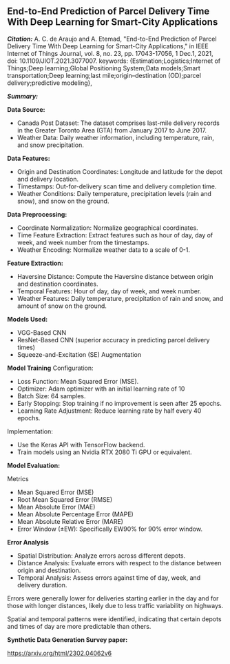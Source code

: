 ## End-to-End Prediction of Parcel Delivery Time With Deep Learning for Smart-City Applications

***Citation:*** 
A. C. de Araujo and A. Etemad, "End-to-End Prediction of Parcel Delivery Time With Deep Learning for Smart-City Applications," in IEEE Internet of Things Journal, vol. 8, no. 23, pp. 17043-17056, 1 Dec.1, 2021, doi: 10.1109/JIOT.2021.3077007.
keywords: {Estimation;Logistics;Internet of Things;Deep learning;Global Positioning System;Data models;Smart transportation;Deep learning;last mile;origin–destination (OD);parcel delivery;predictive modeling},

***Summary:*** 

**Data Source:** 
- Canada Post Dataset: The dataset comprises last-mile delivery records in the Greater Toronto Area (GTA) from January 2017 to June 2017.
- Weather Data: Daily weather information, including temperature, rain, and snow precipitation.

**Data Features:** 
- Origin and Destination Coordinates: Longitude and latitude for the depot and delivery location.
- Timestamps: Out-for-delivery scan time and delivery completion time.
- Weather Conditions: Daily temperature, precipitation levels (rain and snow), and snow on the ground.

**Data Preprocessing:**
- Coordinate Normalization: Normalize geographical coordinates.
- Time Feature Extraction: Extract features such as hour of day, day of week, and week number from the timestamps.
- Weather Encoding: Normalize weather data to a scale of 0-1.

**Feature Extraction:**
- Haversine Distance: Compute the Haversine distance between origin and destination coordinates.
- Temporal Features: Hour of day, day of week, and week number.
- Weather Features: Daily temperature, precipitation of rain and snow, and amount of snow on the ground.

**Models Used:**
- VGG-Based CNN
- ResNet-Based CNN  (superior accuracy in predicting parcel delivery times)
- Squeeze-and-Excitation (SE) Augmentation

**Model Training**
Configuration:
- Loss Function: Mean Squared Error (MSE).
- Optimizer: Adam optimizer with an initial learning rate of 10 
- Batch Size: 64 samples.
- Early Stopping: Stop training if no improvement is seen after 25 epochs.
- Learning Rate Adjustment: Reduce learning rate by half every 40 epochs.

Implementation:
- Use the Keras API with TensorFlow backend.
- Train models using an Nvidia RTX 2080 Ti GPU or equivalent.

**Model Evaluation:** 

Metrics
- Mean Squared Error (MSE)
- Root Mean Squared Error (RMSE)
- Mean Absolute Error (MAE)
- Mean Absolute Percentage Error (MAPE)
- Mean Absolute Relative Error (MARE)
- Error Window (±EW): Specifically EW90% for 90% error window.

**Error Analysis**
- Spatial Distribution: Analyze errors across different depots.
- Distance Analysis: Evaluate errors with respect to the distance between origin and destination.
- Temporal Analysis: Assess errors against time of day, week, and delivery duration.

Errors were generally lower for deliveries starting earlier in the day and for those with longer distances, likely due to less traffic variability on highways.

Spatial and temporal patterns were identified, indicating that certain depots and times of day are more predictable than others.

**Synthetic Data Generation Survey paper:**

https://arxiv.org/html/2302.04062v6 
